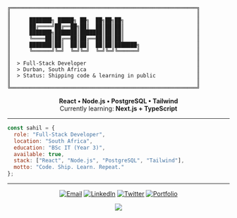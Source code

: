 ```ascii
╔═══════════════════════════════════════════════════════════╗
║                                                           ║
║      ███████╗ █████╗ ██╗  ██╗██╗██╗                       ║
║      ██╔════╝██╔══██╗██║  ██║██║██║                       ║
║      ███████╗███████║███████║██║██║                       ║
║      ╚════██║██╔══██║██╔══██║██║██║                       ║
║      ███████║██║  ██║██║  ██║██║███████╗                  ║
║      ╚══════╝╚═╝  ╚═╝╚═╝  ╚═╝╚═╝╚══════╝                  ║
║                                                           ║
║  > Full-Stack Developer                                   ║
║  > Durban, South Africa                                   ║
║  > Status: Shipping code & learning in public             ║
║                                                           ║
╚═══════════════════════════════════════════════════════════╝
```

<div align="center">

**React • Node.js • PostgreSQL • Tailwind**  
Currently learning: **Next.js + TypeScript**

</div>

---

```javascript
const sahil = {
  role: "Full-Stack Developer",
  location: "South Africa",
  education: "BSc IT (Year 3)",
  available: true,
  stack: ["React", "Node.js", "PostgreSQL", "Tailwind"],
  motto: "Code. Ship. Learn. Repeat."
};
```

---

<div align="center">

[![Email](https://img.shields.io/badge/Email-D14836?style=for-the-badge&logo=gmail&logoColor=white)](mailto:jadasahil786@gmail.com)
[![LinkedIn](https://img.shields.io/badge/LinkedIn-0077B5?style=for-the-badge&logo=linkedin&logoColor=white)](https://linkedin.com/in/sahiljada)
[![Twitter](https://img.shields.io/badge/X-000000?style=for-the-badge&logo=x&logoColor=white)](https://twitter.com/sxhilow)
[![Portfolio](https://img.shields.io/badge/Portfolio-00C7B7?style=for-the-badge&logo=vercel&logoColor=white)](https://sxhilx.vercel.app)

![](https://komarev.com/ghpvc/?username=sxhilow&color=00C7B7&style=flat-square)

</div>
